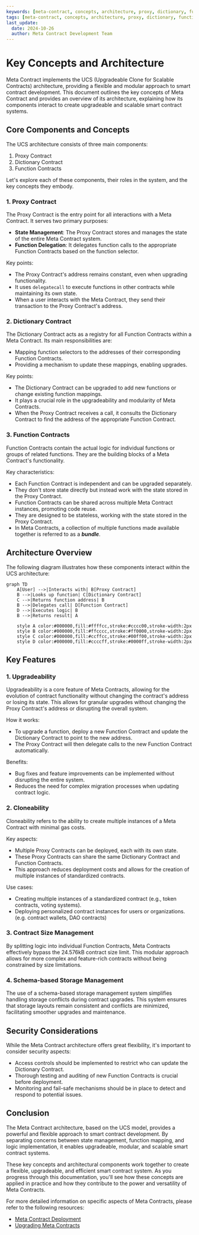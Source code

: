 ```yaml
---
keywords: [meta-contract, concepts, architecture, proxy, dictionary, function-contracts, upgradeability, cloneability, ucs]
tags: [meta-contract, concepts, architecture, proxy, dictionary, function-contracts, upgradeability, cloneability, ucs]
last_update:
  date: 2024-10-26
  author: Meta Contract Development Team
---
```


# Key Concepts and Architecture

Meta Contract implements the UCS (Upgradeable Clone for Scalable Contracts) architecture, providing a flexible and modular approach to smart contract development. This document outlines the key concepts of Meta Contract and provides an overview of its architecture, explaining how its components interact to create upgradeable and scalable smart contract systems.

## Core Components and Concepts

The UCS architecture consists of three main components:

1. Proxy Contract
2. Dictionary Contract
3. Function Contracts

Let's explore each of these components, their roles in the system, and the key concepts they embody.

### 1. Proxy Contract

The Proxy Contract is the entry point for all interactions with a Meta Contract. It serves two primary purposes:

- **State Management**: The Proxy Contract stores and manages the state of the entire Meta Contract system.
- **Function Delegation**: It delegates function calls to the appropriate Function Contracts based on the function selector.

Key points:
- The Proxy Contract's address remains constant, even when upgrading functionality.
- It uses `delegatecall` to execute functions in other contracts while maintaining its own state.
- When a user interacts with the Meta Contract, they send their transaction to the Proxy Contract's address.

### 2. Dictionary Contract

The Dictionary Contract acts as a registry for all Function Contracts within a Meta Contract. Its main responsibilities are:

- Mapping function selectors to the addresses of their corresponding Function Contracts.
- Providing a mechanism to update these mappings, enabling upgrades.

Key points:
- The Dictionary Contract can be upgraded to add new functions or change existing function mappings.
- It plays a crucial role in the upgradeability and modularity of Meta Contracts.
- When the Proxy Contract receives a call, it consults the Dictionary Contract to find the address of the appropriate Function Contract.

### 3. Function Contracts

Function Contracts contain the actual logic for individual functions or groups of related functions. They are the building blocks of a Meta Contract's functionality.

Key characteristics:
- Each Function Contract is independent and can be upgraded separately.
- They don't store state directly but instead work with the state stored in the Proxy Contract.
- Function Contracts can be shared across multiple Meta Contract instances, promoting code reuse.
- They are designed to be stateless, working with the state stored in the Proxy Contract.
- In Meta Contracts, a collection of multiple functions made available together is referred to as a ***bundle***.

## Architecture Overview

The following diagram illustrates how these components interact within the UCS architecture:

```mermaid
graph TD
    A[User] -->|Interacts with| B[Proxy Contract]
    B -->|Looks up function| C[Dictionary Contract]
    C -->|Returns function address| B
    B -->|Delegates call| D[Function Contract]
    D -->|Executes logic| B
    B -->|Returns result| A

    style A color:#000000,fill:#ffffcc,stroke:#cccc00,stroke-width:2px
    style B color:#000000,fill:#ffcccc,stroke:#ff0000,stroke-width:2px
    style C color:#000000,fill:#ccffcc,stroke:#00ff00,stroke-width:2px
    style D color:#000000,fill:#ccccff,stroke:#0000ff,stroke-width:2px
```

## Key Features

### 1. Upgradeability

Upgradeability is a core feature of Meta Contracts, allowing for the evolution of contract functionality without changing the contract's address or losing its state. This allows for granular upgrades without changing the Proxy Contract's address or disrupting the overall system.

How it works:
- To upgrade a function, deploy a new Function Contract and update the Dictionary Contract to point to the new address.
- The Proxy Contract will then delegate calls to the new Function Contract automatically.

Benefits:
- Bug fixes and feature improvements can be implemented without disrupting the entire system.
- Reduces the need for complex migration processes when updating contract logic.

### 2. Cloneability

Cloneability refers to the ability to create multiple instances of a Meta Contract with minimal gas costs.

Key aspects:
- Multiple Proxy Contracts can be deployed, each with its own state.
- These Proxy Contracts can share the same Dictionary Contract and Function Contracts.
- This approach reduces deployment costs and allows for the creation of multiple instances of standardized contracts.

Use cases:
- Creating multiple instances of a standardized contract (e.g., token contracts, voting systems).
- Deploying personalized contract instances for users or organizations. (e.g. contract wallets, DAO contracts)

### 3. Contract Size Management

By splitting logic into individual Function Contracts, Meta Contracts effectively bypass the 24.576kB contract size limit. This modular approach allows for more complex and feature-rich contracts without being constrained by size limitations.

### 4. Schema-based Storage Management

The use of a schema-based storage management system simplifies handling storage conflicts during contract upgrades. This system ensures that storage layouts remain consistent and conflicts are minimized, facilitating smoother upgrades and maintenance.

## Security Considerations

While the Meta Contract architecture offers great flexibility, it's important to consider security aspects:

- Access controls should be implemented to restrict who can update the Dictionary Contract.
- Thorough testing and auditing of new Function Contracts is crucial before deployment.
- Monitoring and fail-safe mechanisms should be in place to detect and respond to potential issues.

## Conclusion

The Meta Contract architecture, based on the UCS model, provides a powerful and flexible approach to smart contract development. By separating concerns between state management, function mapping, and logic implementation, it enables upgradeable, modular, and scalable smart contract systems.

These key concepts and architectural components work together to create a flexible, upgradeable, and efficient smart contract system. As you progress through this documentation, you'll see how these concepts are applied in practice and how they contribute to the power and versatility of Meta Contracts.

For more detailed information on specific aspects of Meta Contracts, please refer to the following resources:

- [Meta Contract Deployment](../03-devops/02-deployment.md)
- [Upgrading Meta Contracts](../03-devops/03-upgrades.md)
